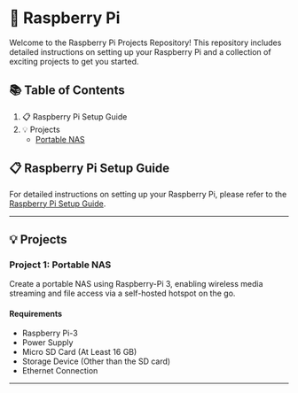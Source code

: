 # 🥧 Raspberry Pi

Welcome to the Raspberry Pi Projects Repository! This repository includes detailed instructions on setting up your Raspberry Pi and a collection of exciting projects to get you started.

## 📚 Table of Contents

1. 📋 Raspberry Pi Setup Guide
2. 💡 Projects
   - [Portable NAS](./Portable%20Raspberry-Pi%20NAS)

## 📋 Raspberry Pi Setup Guide

For detailed instructions on setting up your Raspberry Pi, please refer to the [Raspberry Pi Setup Guide](./Setup-Guide.md).

---

## 💡 Projects

### Project 1: Portable NAS

Create a portable NAS using Raspberry-Pi 3, enabling wireless media streaming and file access via a self-hosted hotspot on the go.

#### Requirements
- Raspberry Pi-3
- Power Supply
- Micro SD Card (At Least 16 GB)
- Storage Device (Other than the SD card)
- Ethernet Connection

---
